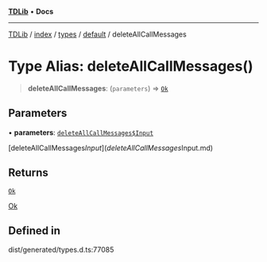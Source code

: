 [**TDLib**](../../../../../../README.md) • **Docs**

***

[TDLib](../../../../../../modules.md) / [index](../../../../../README.md) / [types](../../../README.md) / [default](../README.md) / deleteAllCallMessages

# Type Alias: deleteAllCallMessages()

> **deleteAllCallMessages**: (`parameters`) => [`Ok`](Ok.md)

## Parameters

• **parameters**: [`deleteAllCallMessages$Input`](deleteAllCallMessages$Input.md)

[deleteAllCallMessages$Input](deleteAllCallMessages$Input.md)

## Returns

[`Ok`](Ok.md)

[Ok](Ok.md)

## Defined in

dist/generated/types.d.ts:77085
